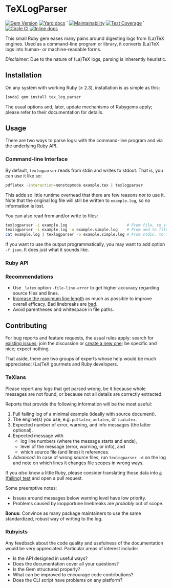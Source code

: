 # TeXLogParser

[![Gem Version](https://badge.fury.io/rb/tex_log_parser.svg)](https://badge.fury.io/rb/tex_log_parser)
[![Yard docs](http://img.shields.io/badge/yard-docs-green.svg)](http://www.rubydoc.info/gems/tex_log_parser/1.0.0) **˙**
[![Maintainability](https://api.codeclimate.com/v1/badges/748992a2c5f6570797d4/maintainability)](https://codeclimate.com/github/reitzig/texlogparser/maintainability) 
[![Test Coverage](https://api.codeclimate.com/v1/badges/748992a2c5f6570797d4/test_coverage)](https://codeclimate.com/github/reitzig/texlogparser/test_coverage) **˙**
[![Circle CI](https://circleci.com/gh/reitzig/texlogparser.svg?style=svg)](https://circleci.com/gh/reitzig/workflows/texlogparser/tree/master)
[![Inline docs](http://inch-ci.org/github/reitzig/texlogparser.svg?branch=master)](http://inch-ci.org/github/reitzig/texlogparser)

This small Ruby gem eases many pains around digesting logs from (La)TeX engines.
Used as a command-line program or library, it converts (La)TeX logs into human-
or machine-readable forms.

_Disclaimer:_ Due to the nature of (La)TeX logs, parsing is inherently heuristic.

## Installation

On any system with working Ruby (≥ 2.3), installation is as simple as this:

```bash
[sudo] gem install tex_log_parser
```

The usual options and, later, update mechanisms of Rubygems apply; 
please refer to their documentation for details.

## Usage

There are two ways to parse logs: with the command-line program and via the underlying Ruby API.

### Command-line Interface

By default, `texlogparser` reads from stdin and writes to stdout. That is, you can use it like so:

```bash
pdflatex -interaction=nonstopmode example.tex | texlogparser
```
    
This adds so little runtime overhead that there are few reasons _not_ to use it. 
Note that the original log file will still be written to `example.log`, 
so no information is lost.

You can also read from and/or write to files:

```bash
texlogparser -i example.log                          # From file, to stdout
texlogparser -i example.log -o example.simple.log    # From and to file
cat example.log | texlogparser -o example.simple.log # From stdin, to file
```

If you want to use the output programmatically, you may want to add option `-f json`.
It does just what it sounds like.

 
### Ruby API

### Recommendations

 * Use `_latex` option `-file-line-error` to get higher accuracy regarding source files and lines.
 * [Increase the maximum line length](https://tex.stackexchange.com/a/52994/3213) as much as possible
    to improve overall efficacy. Bad linebreaks are 
        [bad](https://github.com/reitzig/texlogparser/search?utf8=%E2%9C%93&q=BROKEN_BY_LINEBREAKS&type=).
 * Avoid parentheses and whitespace in file paths.

## Contributing

For bug reports and feature requests, the usual rules apply: search for 
    [existing issues](https://github.com/reitzig/texlogparser/issues);
join the discussion or
    [create a new one](https://github.com/reitzig/texlogparser/issues/new);
be specific and nice; expect nothing.
    
That aside, there are two groups of experts whose help would be much appreciated:
(La)TeX gourmets and Ruby developers. 

### TeXians

Please report any logs that get parsed wrong, be it because whole messages are not found,
or because not all details are correctly extracted.

Reports that provide the following information will be the most useful:

 1. Full failing log of a minimal example (ideally with source document).
 2. The engine(s) you use, e.g. `pdflatex`, `xelatex`, or `lualatex`.
 3. Expected number of error, warning, and info messages (the latter optional).
 4. Expected message with
    * log line numbers (where the message starts and ends),
    * level of the message (error, warning, or info), and
    * which source file (and lines) it references.
 5. _Advanced_: In case of wrong source files, run `texlogparser -d` on the log
    and note on which lines it changes file scopes in wrong ways.   

If you _also_ know a little Ruby, please consider translating those data into 
    [a (failing) test](https://github.com/reitzig/texlogparser/blob/master/test/test_texlogparser.rb)
and open a pull request.

Some preemptive notes:
 * Issues around messages below warning level have low priority.
 * Problems caused by inopportune linebreaks are _probably_ out of scope.
 
**Bonus:** Convince as many package maintainers to use the same standardized, robust way of writing to the log.
 
### Rubyists

Any feedback about the code quality and usefulness of the documentation would be 
very appreciated. Particular areas of interest include:

 * Is the API designed in useful ways?
 * Does the documentation cover all your questions?
 * Is the Gem structured properly?
 * What can be improved to encourage code contributions?
 * Does the CLI script have problems on any platform?